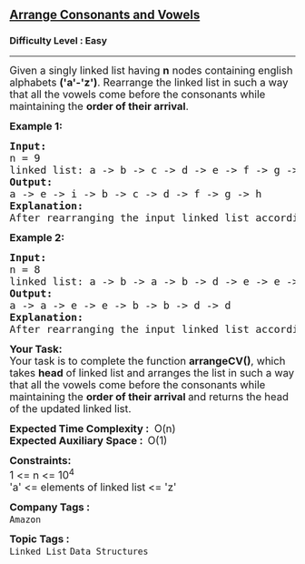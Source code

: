<h2><a href="https://www.geeksforgeeks.org/problems/arrange-consonants-and-vowels/1?page=1&category=Linked%20List&status=unsolved&sortBy=difficulty">Arrange Consonants and Vowels</a></h2><h3>Difficulty Level : Easy</h3><hr><div class="problems_problem_content__Xm_eO"><p><span style="font-size: 18px;">Given a singly linked list having <strong>n</strong> nodes containing english alphabets <strong>('a'-'z')</strong>. Rearrange the linked list&nbsp;</span><span style="font-size: 18px;">in such a way that all the vowels come before the consonants while maintaining the </span><strong style="font-size: 18px;">order of their arrival</strong><span style="font-size: 18px;">.</span><span style="font-size: 18px;">&nbsp;</span></p>
<p><span style="font-size: 18px;"><strong>Example 1:</strong></span></p>
<pre><span style="font-size: 18px;"><strong>Input:<br></strong>n = 9<br>linked list: a -&gt; b -&gt; c -&gt; d -&gt; e -&gt; f -&gt; g -&gt; h -&gt; i <br><strong>Output:</strong> <br>a -&gt; e -&gt; i -&gt; b -&gt; c -&gt; d -&gt; f -&gt; g -&gt; h<br><strong>Explanation:</strong> <br>After rearranging the input linked list according to the condition the resultant linked list will be as shown in output.</span></pre>
<p><span style="font-size: 18px;"><strong>Example 2:</strong></span></p>
<pre><span style="font-size: 18px;"><strong>Input:<br></strong>n = 8<br>linked list: a -&gt; b -&gt; a -&gt; b -&gt; d -&gt; e -&gt; e -&gt; d <br><strong>Output:</strong> <br>a -&gt; a -&gt; e -&gt; e -&gt; b -&gt; b -&gt; d -&gt; d<br><strong>Explanation:</strong> <br>After rearranging the input linked list according to the condition the resultant linked list will be as shown in output.</span></pre>
<p><span style="font-size: 18px;"><strong>Your Task:</strong><br>Your task is to complete the function&nbsp;<strong>arrangeCV()</strong>,&nbsp;</span><span style="font-size: 18px;">which takes&nbsp;</span><strong style="font-size: 18px;">head</strong><span style="font-size: 18px;"> of linked list </span><span style="font-size: 18px;">and arranges the</span><span style="font-size: 18px;"> list in such a way that all the vowels come before the consonants while maintaining the </span><strong style="font-size: 18px;">order of their arrival </strong><span style="font-size: 18px;">and returns the head of the updated linked list.</span></p>
<p><span style="font-size: 18px;"><strong>Expected Time Complexity :</strong>&nbsp;<strong>&nbsp;</strong>O(n)<br><strong>Expected Auxiliary Space :&nbsp;&nbsp;</strong>O(1)</span></p>
<p><span style="font-size: 18px;"><strong>Constraints:</strong><br>1 &lt;= n &lt;= 10<sup>4</sup><br>'a' &lt;= elements of linked list &lt;= 'z'</span></p></div><p><span style=font-size:18px><strong>Company Tags : </strong><br><code>Amazon</code>&nbsp;<br><p><span style=font-size:18px><strong>Topic Tags : </strong><br><code>Linked List</code>&nbsp;<code>Data Structures</code>&nbsp;